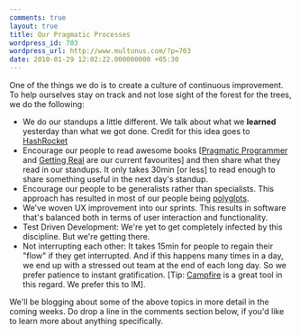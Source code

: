 ```yaml
---
comments: true
layout: true
title: Our Pragmatic Processes
wordpress_id: 703
wordpress_url: http://www.multunus.com/?p=703
date: 2010-01-29 12:02:22.000000000 +05:30
---
```

<div>One of the things we do is to create a culture of continuous improvement. To help ourselves stay on track and not lose sight of the forest for the trees, we do the following:</div>
<div>
<ul>
	<li>We do our standups a little different. We talk about what we <strong>learned</strong> yesterday than what we got done. Credit for this idea goes to <a id="lq5t" title="HashRocket" href="http://www.hashrocket.com/">HashRocket</a></li>
	<li>Encourage our people to read awesome books [<a id="gldl" title="Pragmatic Programmer" href="http://www.amazon.com/Pragmatic-Programmer-Journeyman-Master/dp/020161622X">Pragmatic Programmer</a> and <a id="wjn0" title="Getting Real" href="http://gettingreal.37signals.com/">Getting Real</a> are our current favourites] and then share what they read in our standups. It only takes 30min [or less] to read enough to share something useful in the next day's standup.</li>
	<li>Encourage our people to be generalists rather than specialists. This approach has resulted in most of our people being <a id="mni_" title="polyglots" href="http://memeagora.blogspot.com/2006/12/polyglot-programming.html">polyglots</a>.</li>
	<li>We've woven UX improvement into our sprints. This results in software that's balanced both in terms of user interaction and functionality.</li>
	<li>Test Driven Development: We're yet to get completely infected by this discipline. But we're getting there.</li>
	<li>Not interrupting each other: It takes 15min for people to regain their "flow" if they get interrupted. And if this happens many times in a day, we end up with a stressed out team at the end of each long day. So we prefer patience to instant gratification. [Tip: <a id="nd2." title="Campfire" href="http://campfirenow.com/">Campfire</a> is a great tool in this regard. We prefer this to IM].</li>
</ul>
</div>
We'll be blogging about some of the above topics in more detail in the coming weeks. Do drop a line in the comments section below, if you'd like to learn more about anything specifically.
